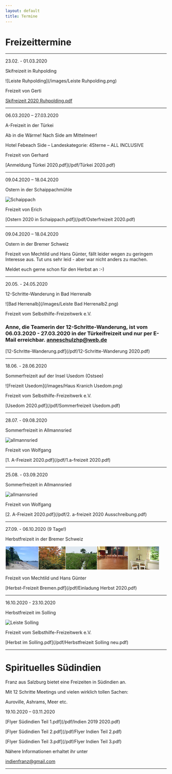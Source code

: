 ```yaml
---
layout: default
title: Termine
---
```

# Freizeittermine

----------------------------------------------------------------------------

23.02. - 01.03.2020

Skifreizeit in Ruhpolding

![Leiste Ruhpolding](/images/Leiste Ruhpolding.png)

Freizeit von Gerti

[Skifreizeit 2020 Ruhpolding.pdf](/pdf/Skifreizeit_2020.pdf)

--------------------------------------------------------------------------------

06.03.2020 – 27.03.2020

A-Freizeit in der Türkei 

Ab in die Wärme! Nach Side am Mittelmeer! 

Hotel Febeach Side – Landeskategorie: 4Sterne – ALL INCLUSIVE

Freizeit von Gerhard

[Anmeldung Türkei 2020.pdf](/pdf/Türkei 2020.pdf)

------------------------------------------------------------------

09.04.2020 – 18.04.2020

Ostern in der Schaippachmühle

![Schaippach](/images/schaippach.jpeg)

Freizeit von Erich

[Ostern 2020 in Schaippach.pdf](/pdf/Osterfreizeit 2020.pdf)

--------------------------------------------------------------------------------

09.04.2020 – 18.04.2020

Ostern in der Bremer Schweiz

Freizeit von Mechtild und Hans Günter, fällt leider wegen zu geringem Interesse aus.
Tut uns sehr leid - aber war nicht anders zu machen.

Meldet euch gerne schon für den Herbst an :-)

-------------------------------------------------------------------------------

20.05. - 24.05.2020

12-Schritte-Wanderung in Bad Herrenalb

![Bad Herrenalb](/images/Leiste Bad Herrenalb2.png) 	

Freizeit vom Selbsthilfe-Freizeitwerk e.V.

### Anne, die Teamerin der 12-Schritte-Wanderung, ist vom 06.03.2020 - 27.03.2020 in der Türkeifreizeit und nur per E-Mail erreichbar. <anneschulzhp@web.de>

[12-Schritte-Wanderung.pdf](/pdf/12-Schritte-Wanderung 2020.pdf)

-------------------------------------------------------------------------------

18.06. - 28.06.2020

Sommerfreizeit auf der Insel Usedom (Ostsee)

![Freizeit Usedom](/images/Haus Kranich Usedom.png)

Freizeit vom Selbsthilfe-Freizeitwerk e.V.

[Usedom 2020.pdf](/pdf/Sommerfreizeit Usedom.pdf)

-------------------------------------------------------------------------------

28.07. - 09.08.2020

Sommerfreizeit in Allmannsried

![allmannsried](/images/allmansried.jpeg)

Freizeit von Wolfgang

[1. A-Freizeit 2020.pdf](/pdf/1.a-freizeit 2020.pdf)

-----------------------------------------------------------------------------

25.08. - 03.09.2020

Sommerfreizeit in Allmannsried

![allmannsried](/images/allmansried.jpeg)

Freizeit von Wolfgang

[2. A-Freizeit 2020.pdf](/pdf/2. a-freizeit 2020 Ausschreibung.pdf)

-----------------------------------------------------------------------------

27.09. - 06.10.2020 (9 Tage!)

Herbstfreizeit in der Bremer Schweiz

![Freizeit Bremen im Herbst](/images/Leiste_Herbst_Bremen.jpg)

Freizeit von Mechtild und Hans Günter

[Herbst-Freizeit Bremen.pdf](/pdf/Einladung Herbst 2020.pdf)

-------------------------------------------------------------------------------

16.10.2020 - 23.10.2020

Herbstfreizeit im Solling

![Leiste Solling](/images/einbeck_bildleiste.png)

Freizeit vom Selbsthilfe-Freizeitwerk e.V.

[Herbst im Solling.pdf](/pdf/Herbstfreizeit Solling neu.pdf)

-----------------------------------------------------------------------------

# Spirituelles Südindien

Franz aus Salzburg bietet eine Freizeiten in Südindien an.

Mit 12 Schritte Meetings und vielen wirklich tollen Sachen: 

Auroville, Ashrams, Meer etc.

19.10.2020 – 03.11.2020

[Flyer Südindien Teil 1.pdf](/pdf/Indien 2019 2020.pdf)

[Flyer Südindien Teil 2.pdf](/pdf/Flyer Indien Teil 2.pdf)

[Flyer Südindien Teil 3.pdf](/pdf/Flyer Indien Teil 3.pdf)

Nähere Informationen erhaltet ihr unter 

<indienfranz@gmail.com>

--------------------------------------------------------------------------------
